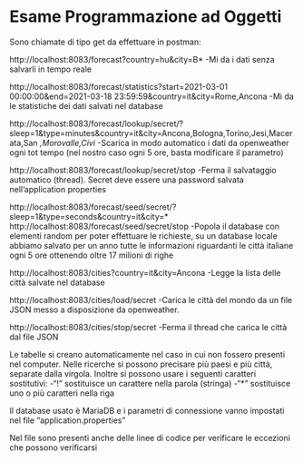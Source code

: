 # Esame Programmazione ad Oggetti
Sono chiamate di tipo get da effettuare in postman:

http://localhost:8083/forecast?country=hu&city=B*
-Mi da i dati senza salvarli in tempo reale

http://localhost:8083/forecast/statistics?start=2021-03-01 00:00:00&end=2021-03-18 23:59:59&country=it&city=Rome,Ancona
-Mi da le statistiche dei dati salvati nel database

http://localhost:8083/forecast/lookup/secret/?sleep=1&type=minutes&country=it&city=Ancona,Bologna,Torino,Jesi,Macerata,San *,Morovalle,Civi*
-Scarica in modo automatico i dati da openweather ogni tot tempo (nel nostro caso ogni 5 ore, basta modificare il parametro)

http://localhost:8083/forecast/lookup/secret/stop
-Ferma il salvataggio automatico (thread). Secret deve essere una password salvata nell’application properties

http://localhost:8083/forecast/seed/secret/?sleep=1&type=seconds&country=it&city=*
http://localhost:8083/forecast/seed/secret/stop
-Popola il database con elementi random per poter effettuare le richieste, su un database locale abbiamo salvato per un anno tutte le informazioni riguardanti le città italiane ogni 5 ore ottenendo oltre 17 milioni di righe

http://localhost:8083/cities?country=it&city=Ancona
-Legge la lista delle città salvate nel database

http://localhost:8083/cities/load/secret
-Carica le città del mondo da un file JSON messo a disposizione da openweather.

http://localhost:8083/cities/stop/secret
-Ferma il thread che carica le città dal file JSON

Le tabelle si creano automaticamente nel caso in cui non fossero presenti nel computer.
Nelle ricerche si possono precisare più paesi e più città, separate dalla virgola. Inoltre si possono usare i seguenti caratteri sostitutivi:
-“!” sostituisce un carattere nella parola (stringa)
-“*” sostituisce uno o più caratteri nella riga

Il database usato è MariaDB e i parametri di connessione vanno impostati nel file “application.properties”

Nel file sono presenti anche delle linee di codice per verificare le eccezioni che possono verificarsi

